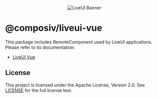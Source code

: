 <p align="center">
  <img src="https://liveui.composiv.ai/img/liveui-readme-banner.jpg" alt="LiveUI Banner" />
</p>

# @composiv/liveui-vue

This package includes RemoteComponent used by LiveUI applications.
Please refer to its documentation:

- [LiveUI Vue](https://liveui.composiv.ai/docs/liveui-vue)

## License
This project is licensed under the Apache License, Version 2.0. See [LICENSE](https://github.com/composiv/liveui-vue/blob/master/LICENSE) for the full license text.
